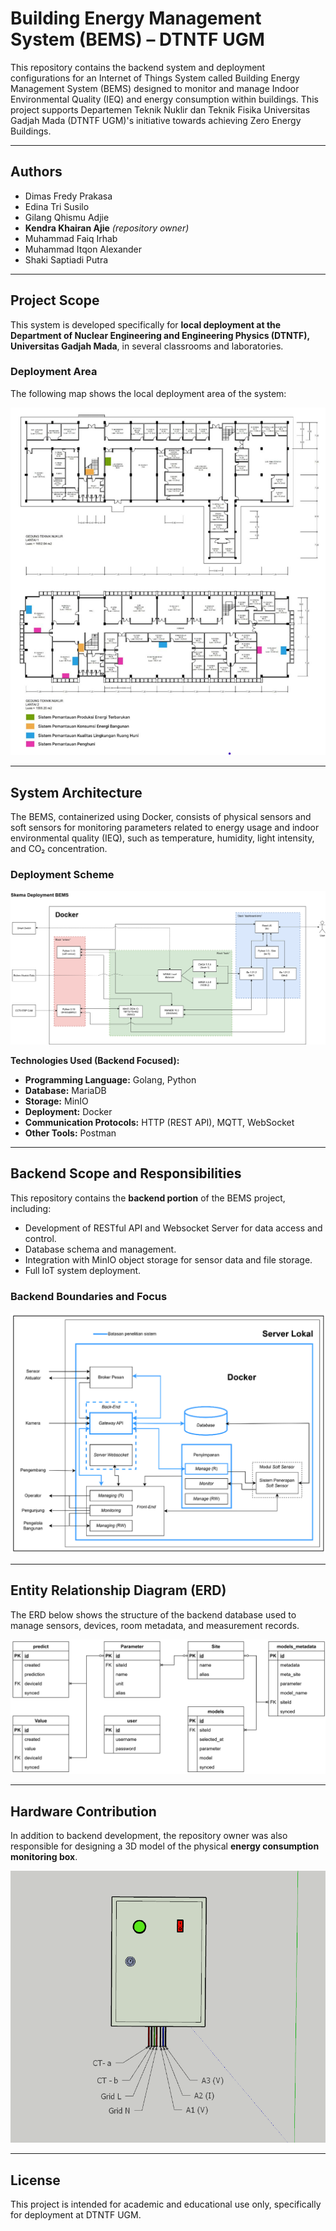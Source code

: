 # Building Energy Management System (BEMS) – DTNTF UGM

This repository contains the backend system and deployment configurations for an Internet of Things System called Building Energy Management System (BEMS) designed to monitor and manage Indoor Environmental Quality (IEQ) and energy consumption within buildings. This project supports Departemen Teknik Nuklir dan Teknik Fisika Universitas Gadjah Mada (DTNTF UGM)'s initiative towards achieving Zero Energy Buildings.

---

## Authors

- Dimas Fredy Prakasa  
- Edina Tri Susilo  
- Gilang Qhismu Adjie
- **Kendra Khairan Ajie** *(repository owner)*
- Muhammad Faiq Irhab  
- Muhammad Itqon Alexander  
- Shaki Saptiadi Putra

---

## Project Scope

This system is developed specifically for **local deployment at the Department of Nuclear Engineering and Engineering Physics (DTNTF), Universitas Gadjah Mada**, in several classrooms and laboratories.

### Deployment Area

The following map shows the local deployment area of the system:

![Penempatan Sistem](assets/penempatan-sistem.png)

---

## System Architecture

The BEMS, containerized using Docker, consists of physical sensors and soft sensors for monitoring parameters related to energy usage and indoor environmental quality (IEQ), such as temperature, humidity, light intensity, and CO₂ concentration.

### Deployment Scheme

![Skema Sistem](assets/deployment-scheme.png)

**Technologies Used (Backend Focused):**
- **Programming Language:** Golang, Python 
- **Database:** MariaDB
- **Storage:** MinIO  
- **Deployment:** Docker
- **Communication Protocols:** HTTP (REST API), MQTT, WebSocket
- **Other Tools:** Postman
---

## Backend Scope and Responsibilities

This repository contains the **backend portion** of the BEMS project, including:

- Development of RESTful API and Websocket Server for data access and control.
- Database schema and management.
- Integration with MinIO object storage for sensor data and file storage.
- Full IoT system deployment. 

### Backend Boundaries and Focus

![Batasan Sistem](assets/batasan-sistem.png)

---

## Entity Relationship Diagram (ERD)

The ERD below shows the structure of the backend database used to manage sensors, devices, room metadata, and measurement records.

![ERD Sistem](assets/erd-sistem.png)

---

## Hardware Contribution

In addition to backend development, the repository owner was also responsible for designing a 3D model of the physical **energy consumption monitoring box**.

![3D Box Design](assets/gambar-3d.png)

---

## License

This project is intended for academic and educational use only, specifically for deployment at DTNTF UGM.
